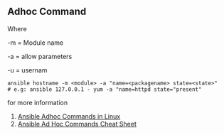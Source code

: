 ## Adhoc Command

Where

-m = Module name

-a = allow parameters

-u = usernam

```
ansible hostname -m <module> -a "name=<packagename> state=<state>"
# e.g: ansible 127.0.0.1 - yum -a "name=httpd state="present"
```
for more information
1. [Ansible Adhoc Commands in Linux](https://www.devopsschool.com/tutorial/ansible/ansible-linux-adhoc-commands.html)
2. [Ansible Ad Hoc Commands Cheat Sheet](https://www.decodingdevops.com/ansible-ad-hoc-commands-cheat-sheet/#:~:text=or%20inventory%20file.-,Ansible%20ad%20hoc%20command%20to%20install%20any%20package,module%20to%20install%20any%20packages.&text=Here%20it%20will%20install%20httpd%20in%20all%20host%20systems.&text=It%20will%20install%20httpd%20in%20all%20host%20systems.,-Ansible%20adhoc%20commands)
